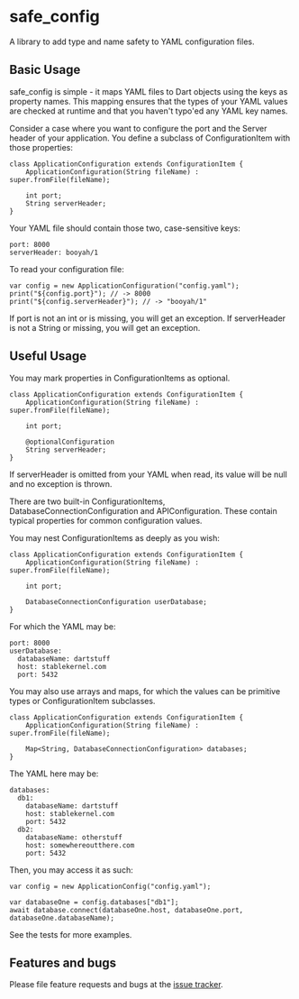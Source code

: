 # safe_config

A library to add type and name safety to YAML configuration files.

## Basic Usage

safe_config is simple - it maps YAML files to Dart objects using the keys as property names. 
This mapping ensures that the types of your YAML values are checked at runtime and that 
you haven't typo'ed any YAML key names.

Consider a case where you want to configure the port and the Server header of your application.
You define a subclass of ConfigurationItem with those properties:

```
class ApplicationConfiguration extends ConfigurationItem {
 	ApplicationConfiguration(String fileName) : super.fromFile(fileName);
	
	int port;
	String serverHeader;
}
```

Your YAML file should contain those two, case-sensitive keys:

```
port: 8000
serverHeader: booyah/1
```

To read your configuration file:

```
var config = new ApplicationConfiguration("config.yaml");
print("${config.port}"); // -> 8000
print("${config.serverHeader}"); // -> "booyah/1"
```

If port is not an int or is missing, you will get an exception. 
If serverHeader is not a String or missing, you will get an exception.

## Useful Usage

You may mark properties in ConfigurationItems as optional.
```
class ApplicationConfiguration extends ConfigurationItem {
 	ApplicationConfiguration(String fileName) : super.fromFile(fileName);
	
	int port;
	
	@optionalConfiguration
	String serverHeader;
}
```

If serverHeader is omitted from your YAML when read, its value will be null and no exception is thrown.

There are two built-in ConfigurationItems, DatabaseConnectionConfiguration and APIConfiguration. These contain
typical properties for common configuration values.

You may nest ConfigurationItems as deeply as you wish:

```
class ApplicationConfiguration extends ConfigurationItem {
 	ApplicationConfiguration(String fileName) : super.fromFile(fileName);
	
	int port;
	
	DatabaseConnectionConfiguration userDatabase;
}
```

For which the YAML may be:
```
port: 8000
userDatabase:
  databaseName: dartstuff
  host: stablekernel.com
  port: 5432
```

You may also use arrays and maps, for which the values can be primitive types or ConfigurationItem subclasses.
```
class ApplicationConfiguration extends ConfigurationItem {
 	ApplicationConfiguration(String fileName) : super.fromFile(fileName);
		
	Map<String, DatabaseConnectionConfiguration> databases;
}
```

The YAML here may be:
```
databases:
  db1:
    databaseName: dartstuff
    host: stablekernel.com
    port: 5432
  db2:
    databaseName: otherstuff
    host: somewhereoutthere.com
    port: 5432
```

Then, you may access it as such:

```
var config = new ApplicationConfig("config.yaml");

var databaseOne = config.databases["db1"];
await database.connect(databaseOne.host, databaseOne.port, databaseOne.databaseName);
```

See the tests for more examples.

## Features and bugs

Please file feature requests and bugs at the [issue tracker][tracker].

[tracker]: http://github.com/stablekernel/safe_config/issues
